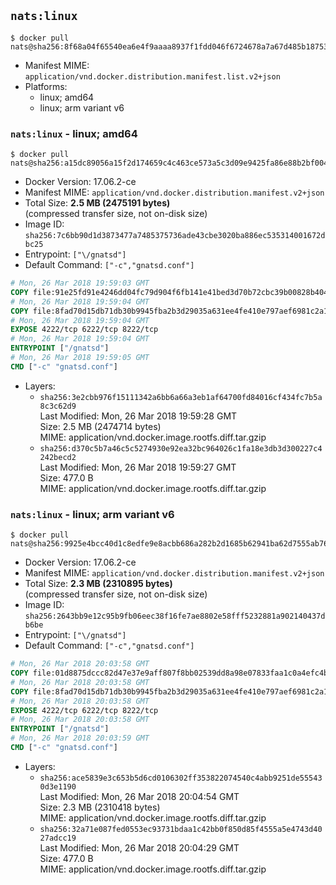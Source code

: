 ## `nats:linux`

```console
$ docker pull nats@sha256:8f68a04f65540ea6e4f9aaaa8937f1fdd046f6724678a7a67d485b1875318eba
```

-	Manifest MIME: `application/vnd.docker.distribution.manifest.list.v2+json`
-	Platforms:
	-	linux; amd64
	-	linux; arm variant v6

### `nats:linux` - linux; amd64

```console
$ docker pull nats@sha256:a15dc89056a15f2d174659c4c463ce573a5c3d09e9425fa86e88b2bf00408540
```

-	Docker Version: 17.06.2-ce
-	Manifest MIME: `application/vnd.docker.distribution.manifest.v2+json`
-	Total Size: **2.5 MB (2475191 bytes)**  
	(compressed transfer size, not on-disk size)
-	Image ID: `sha256:7c6bb90d1d3873477a7485375736ade43cbe3020ba886ec535314001672dbc25`
-	Entrypoint: `["\/gnatsd"]`
-	Default Command: `["-c","gnatsd.conf"]`

```dockerfile
# Mon, 26 Mar 2018 19:59:03 GMT
COPY file:91e25fd91e4246dd04fc79d904f6fb141e41bed3d70b72cbc39b00828b404a95 in /gnatsd 
# Mon, 26 Mar 2018 19:59:04 GMT
COPY file:8fad70d15db71db30b9945fba2b3d29035a631ee4fe410e797aef6981c2a1879 in gnatsd.conf 
# Mon, 26 Mar 2018 19:59:04 GMT
EXPOSE 4222/tcp 6222/tcp 8222/tcp
# Mon, 26 Mar 2018 19:59:04 GMT
ENTRYPOINT ["/gnatsd"]
# Mon, 26 Mar 2018 19:59:05 GMT
CMD ["-c" "gnatsd.conf"]
```

-	Layers:
	-	`sha256:3e2cbb976f15111342a6bb6a66a3eb1af64700fd84016cf434fc7b5a8c3c62d9`  
		Last Modified: Mon, 26 Mar 2018 19:59:28 GMT  
		Size: 2.5 MB (2474714 bytes)  
		MIME: application/vnd.docker.image.rootfs.diff.tar.gzip
	-	`sha256:d370c5b7a46c5c5274930e92ea32bc964026c1fa18e3db3d300227c4242becd2`  
		Last Modified: Mon, 26 Mar 2018 19:59:27 GMT  
		Size: 477.0 B  
		MIME: application/vnd.docker.image.rootfs.diff.tar.gzip

### `nats:linux` - linux; arm variant v6

```console
$ docker pull nats@sha256:9925e4bcc40d1c8edfe9e8acbb686a282b2d1685b62941ba62d7555ab761166e
```

-	Docker Version: 17.06.2-ce
-	Manifest MIME: `application/vnd.docker.distribution.manifest.v2+json`
-	Total Size: **2.3 MB (2310895 bytes)**  
	(compressed transfer size, not on-disk size)
-	Image ID: `sha256:2643bb9e12c95b9fb06eec38f16fe7ae8802e58fff5232881a902140437db6be`
-	Entrypoint: `["\/gnatsd"]`
-	Default Command: `["-c","gnatsd.conf"]`

```dockerfile
# Mon, 26 Mar 2018 20:03:58 GMT
COPY file:01d8875dccc82d47e37e9aff807f8bb02539dd8a98e07833faa1c0a4efc4b9f5 in /gnatsd 
# Mon, 26 Mar 2018 20:03:58 GMT
COPY file:8fad70d15db71db30b9945fba2b3d29035a631ee4fe410e797aef6981c2a1879 in gnatsd.conf 
# Mon, 26 Mar 2018 20:03:58 GMT
EXPOSE 4222/tcp 6222/tcp 8222/tcp
# Mon, 26 Mar 2018 20:03:58 GMT
ENTRYPOINT ["/gnatsd"]
# Mon, 26 Mar 2018 20:03:59 GMT
CMD ["-c" "gnatsd.conf"]
```

-	Layers:
	-	`sha256:ace5839e3c653b5d6cd0106302ff353822074540c4abb9251de555430d3e1190`  
		Last Modified: Mon, 26 Mar 2018 20:04:54 GMT  
		Size: 2.3 MB (2310418 bytes)  
		MIME: application/vnd.docker.image.rootfs.diff.tar.gzip
	-	`sha256:32a71e087fed0553ec93731bdaa1c42bb0f850d85f4555a5e4743d4027adcc19`  
		Last Modified: Mon, 26 Mar 2018 20:04:29 GMT  
		Size: 477.0 B  
		MIME: application/vnd.docker.image.rootfs.diff.tar.gzip
